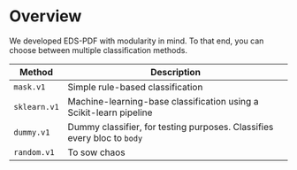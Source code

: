 # Overview

We developed EDS-PDF with modularity in mind. To that end, you can choose between multiple classification methods.

| Method       | Description                                                             |
| ------------ | ----------------------------------------------------------------------- |
| `mask.v1`    | Simple rule-based classification                                        |
| `sklearn.v1` | Machine-learning-base classification using a Scikit-learn pipeline      |
| `dummy.v1`   | Dummy classifier, for testing purposes. Classifies every bloc to `body` |
| `random.v1`  | To sow chaos                                                            |
